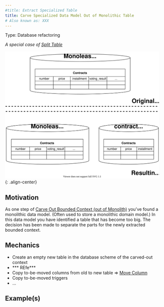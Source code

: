 ```yaml
---
#title: Extract Specialized Table
title: Carve Specialized Data Model Out of Monolithic Table
# Also known as: XXX
---
```


Type: Database refactoring

*A special case of [Split Table](https://databaserefactoring.com/SplitTable.html)*

![](../../images/domain-driven-refactorings/tactical-for-strategic/extract-specialized-table.drawio.svg){: .align-center}

## Motivation

As one step of [Carve Out Bounded Context (out of Monolith)](../strategic/carve-bounded-context-out-of-monolith) you’ve found a monolithic data model. (Often used to store a monolithic domain model.) In this data model you have identified a table that has become too big. The decision has been made to separate the parts for the newly extracted bounded context.

## Mechanics

- Create an empty new table in the database scheme of the carved-out context
- *** REfe***
- Copy to-be-moved columns from old to new table => [Move Column](https://databaserefactoring.com/MoveColumn.html)
- Copy to-be-moved triggers
- ...

## Example(s)
